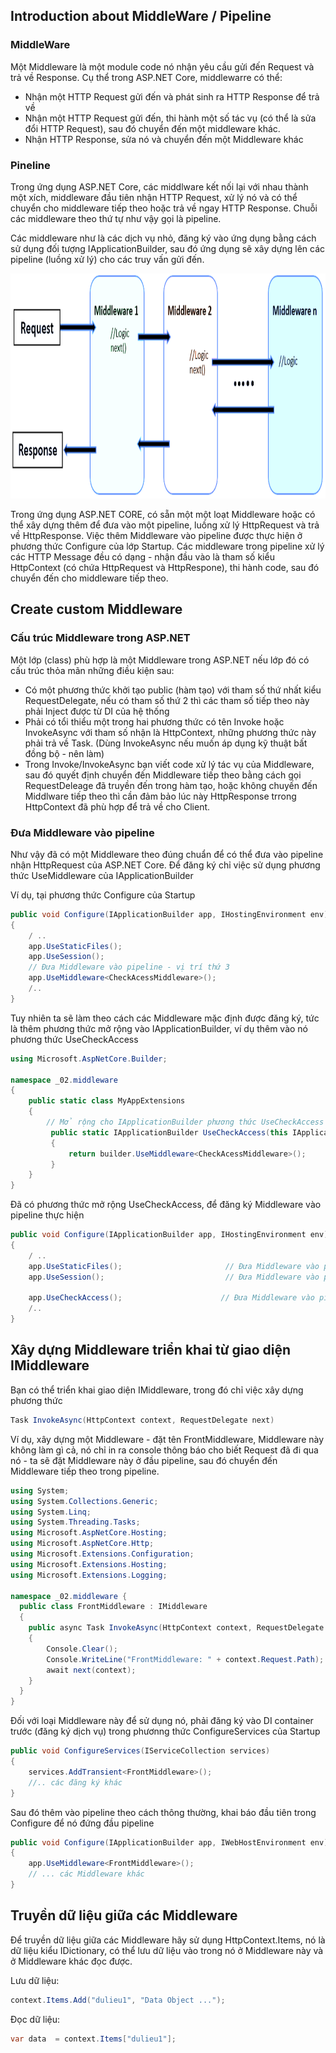## Introduction about MiddleWare / Pipeline

### MiddleWare

Một Middleware là một module code nó nhận yêu cầu gửi đến Request và trả về Response. Cụ thể trong ASP.NET Core, middlewarre có thể:

- Nhận một HTTP Request gửi đến và phát sinh ra HTTP Response để trả về
- Nhận một HTTP Request gửi đến, thi hành một số tác vụ (có thể là sửa đổi HTTP Request), sau đó chuyển đến một middleware khác.
- Nhận HTTP Response, sửa nó và chuyển đến một Middleware khác

### Pineline

Trong ứng dụng ASP.NET Core, các middlware kết nối lại với nhau thành một xích, middleware đầu tiên nhận HTTP Request, xử lý nó và có thể chuyển cho middleware tiếp theo hoặc trả về ngay HTTP Response. Chuỗi các middleware theo thứ tự như vậy gọi là pipeline.

Các middleware như là các dịch vụ nhỏ, đăng ký vào ứng dụng bằng cách sử dụng đối tượng IApplicationBuilder, sau đó ứng dụng sẽ xây dựng lên các pipeline (luồng xử lý) cho các truy vấn gửi đến.

<img src="./cs074.png" alt="drawing" height="360"/>

Trong ứng dụng ASP.NET CORE, có sẵn một một loạt Middleware hoặc có thể xây dựng thêm để đưa vào một pipeline, luồng xử lý HttpRequest và trả về HttpResponse. Việc thêm Middleware vào pipeline được thực hiện ở phương thức Configure của lớp Startup. Các middleware trong pipeline xử lý các HTTP Message đều có dạng - nhận đầu vào là tham số kiểu HttpContext (có chứa HttpRequest và HttpRespone), thi hành code, sau đó chuyển đến cho middleware tiếp theo.

## Create custom Middleware

### Cấu trúc Middleware trong ASP.NET

Một lớp (class) phù hợp là một Middleware trong ASP.NET nếu lớp đó có cấu trúc thỏa mãn những điều kiện sau:

- Có một phương thức khởi tạo public (hàm tạo) với tham số thứ nhất kiểu RequestDelegate, nếu có tham số thứ 2 thì các tham số tiếp theo này phải Inject được từ DI của hệ thống
- Phải có tổi thiểu một trong hai phương thức có tên Invoke hoặc InvokeAsync với tham số nhận là HttpContext, những phương thức này phải trả về Task. (Dùng InvokeAsync nếu muốn áp dụng kỹ thuật bất đồng bộ - nên làm)
- Trong Invoke/InvokeAsync bạn viết code xử lý tác vụ của Middleware, sau đó quyết định chuyển đến Middleware tiếp theo bằng cách gọi RequestDeleage đã truyền đến trong hàm tạo, hoặc không chuyến đến Middlware tiếp theo thì cần đảm bảo lúc này HttpResponse trrong HttpContext đã phù hợp để trả về cho Client.

### Đưa Middleware vào pipeline

Như vậy đã có một Middleware theo đúng chuẩn để có thể đưa vào pipeline nhận HttpRequest của ASP.NET Core. Để đăng ký chỉ việc sử dụng phương thức UseMiddleware của IApplicationBuilder

Ví dụ, tại phương thức Configure của Startup

```csharp
public void Configure(IApplicationBuilder app, IHostingEnvironment env)
{
    / ..
    app.UseStaticFiles();
    app.UseSession();
    // Đưa Middleware vào pipeline - vị trí thứ 3
    app.UseMiddleware<CheckAcessMiddleware>();
    /..
}
```

Tuy nhiên ta sẽ làm theo cách các Middleware mặc định được đăng ký, tức là thêm phương thức mở rộng vào IApplicationBuilder, ví dụ thêm vào nó phương thức UseCheckAccess

```csharp
using Microsoft.AspNetCore.Builder;

namespace _02.middleware
{
    public static class MyAppExtensions
    {
        // Mở rộng cho IApplicationBuilder phương thức UseCheckAccess
         public static IApplicationBuilder UseCheckAccess(this IApplicationBuilder builder)
         {
             return builder.UseMiddleware<CheckAcessMiddleware>();
         }
    }
}
```

Đã có phương thức mở rộng UseCheckAccess, để đăng ký Middleware vào pipeline thực hiện

```csharp
public void Configure(IApplicationBuilder app, IHostingEnvironment env)
{
    / ..
    app.UseStaticFiles();                       // Đưa Middleware vào pipeline - vị trí đầu tiên
    app.UseSession();                           // Đưa Middleware vào pipeline - vị trí thứ 2

    app.UseCheckAccess();                      // Đưa Middleware vào pipeline - vị trí thứ 3
    /..
}
```

## Xây dựng Middleware triển khai từ giao diện IMiddleware

Bạn có thể triển khai giao diện IMiddleware, trong đó chỉ việc xây dựng phương thức

```csharp
Task InvokeAsync(HttpContext context, RequestDelegate next)
```

Ví dụ, xây dựng một Middleware - đặt tên FrontMiddleware, Middleware này không làm gì cả, nó chỉ in ra console thông báo cho biết Request đã đi qua nó - ta sẽ đặt Middleware này ở đầu pipeline, sau đó chuyển đến Middleware tiếp theo trong pipeline.

```csharp
using System;
using System.Collections.Generic;
using System.Linq;
using System.Threading.Tasks;
using Microsoft.AspNetCore.Hosting;
using Microsoft.AspNetCore.Http;
using Microsoft.Extensions.Configuration;
using Microsoft.Extensions.Hosting;
using Microsoft.Extensions.Logging;

namespace _02.middleware {
  public class FrontMiddleware : IMiddleware
  {
    public async Task InvokeAsync(HttpContext context, RequestDelegate next)
    {
        Console.Clear();
        Console.WriteLine("FrontMiddleware: " + context.Request.Path);
        await next(context);
    }
  }
}
```

Đối với loại Middleware này để sử dụng nó, phải đăng ký vào DI container trước (đăng ký dịch vụ) trong phươnng thức ConfigureServices của Startup

```csharp
public void ConfigureServices(IServiceCollection services)
{
    services.AddTransient<FrontMiddleware>();
    //.. các đăng ký khác
}
```

Sau đó thêm vào pipeline theo cách thông thường, khai báo đầu tiên trong Configure để nó đứng đầu pipeline

```csharp
public void Configure(IApplicationBuilder app, IWebHostEnvironment env)
{
    app.UseMiddleware<FrontMiddleware>();
    // ... các Middleware khác
}
```

## Truyền dữ liệu giữa các Middleware

Để truyền dữ liệu giữa các Middleware hãy sử dụng HttpContext.Items, nó là dữ liệu kiểu IDictionary, có thể lưu dữ liệu vào trong nó ở Middleware này và ở Middleware khác đọc được.

Lưu dữ liệu:

```csharp
context.Items.Add("dulieu1", "Data Object ...");
```

Đọc dữ liệu:

```csharp
var data  = context.Items["dulieu1"];
```

